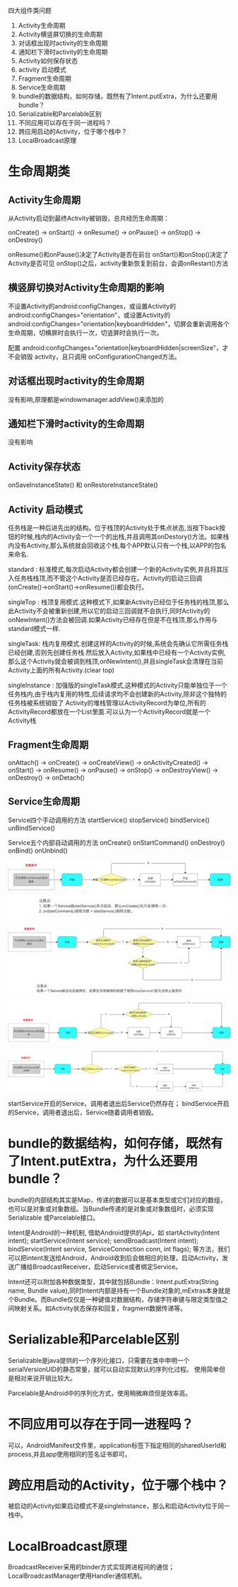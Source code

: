 四大组件类问题
1.	Activity生命周期
2.	Activity横竖屏切换的生命周期
3.	对话框出现时activity的生命周期
4.  通知栏下滑时activity的生命周期
5.  Activity如何保存状态
6.  activity 启动模式
7.  Fragment生命周期
8.  Service生命周期 
9.  bundle的数据结构，如何存储，既然有了Intent.putExtra，为什么还要用bundle？
10. Serializable和Parcelable区别
11. 不同应用可以存在于同一进程吗？
12. 跨应用启动的Activity，位于哪个栈中？
13. LocalBroadcast原理

# 生命周期类
## Activity生命周期

从Activity启动到最终Activity被销毁，总共经历生命周期：

onCreate() -> onStart() -> onResume() -> onPause() -> onStop() -> onDestroy()

onResume()和onPause()决定了Activity是否在前台
onStart()和onStop()决定了Activity是否可见
onStop()之后，activity重新恢复到前台，会调onRestart()方法

## 横竖屏切换对Activity生命周期的影响

不设置Activity的android:configChanges，或设置Activity的android:configChanges="orientation"，或设置Activity的android:configChanges="orientation|keyboardHidden"，切屏会重新调用各个生命周期，切横屏时会执行一次，切竖屏时会执行一次。

配置 android:configChanges="orientation|keyboardHidden|screenSize"，才不会销毁 activity，且只调用 onConfigurationChanged方法。

## 对话框出现时activity的生命周期

没有影响,原理都是windowmanager.addView()来添加的

## 通知栏下滑时activity的生命周期

没有影响

## Activity保存状态

onSaveInstanceState() 和 onRestoreInstanceState()

## Activity 启动模式

任务栈是一种后进先出的结构。位于栈顶的Activity处于焦点状态,当按下back按钮的时候,栈内的Activity会一个一个的出栈,并且调用其onDestory()方法。如果栈内没有Activity,那么系统就会回收这个栈,每个APP默认只有一个栈,以APP的包名来命名.

standard : 标准模式,每次启动Activity都会创建一个新的Activity实例,并且将其压入任务栈栈顶,而不管这个Activity是否已经存在。Activity的启动三回调(onCreate()->onStart()->onResume())都会执行。

singleTop : 栈顶复用模式.这种模式下,如果新Activity已经位于任务栈的栈顶,那么此Activity不会被重新创建,所以它的启动三回调就不会执行,同时Activity的onNewIntent()方法会被回调.如果Activity已经存在但是不在栈顶,那么作用与standard模式一样.

singleTask: 栈内复用模式.创建这样的Activity的时候,系统会先确认它所需任务栈已经创建,否则先创建任务栈.然后放入Activity,如果栈中已经有一个Activity实例,那么这个Activity就会被调到栈顶,onNewIntent(),并且singleTask会清理在当前Activity上面的所有Activity.(clear top)

singleInstance : 加强版的singleTask模式,这种模式的Activity只能单独位于一个任务栈内,由于栈内复用的特性,后续请求均不会创建新的Activity,除非这个独特的任务栈被系统销毁了
Activity的堆栈管理以ActivityRecord为单位,所有的ActivityRecord都放在一个List里面.可以认为一个ActivityRecord就是一个Activity栈

## Fragment生命周期

onAttach() -> onCreate() -> onCreateView() -> onActivityCreated() -> onStart() -> onResume() -> onPause() -> onStop() -> onDestroyView() -> onDestroy() -> onDetach()

## Service生命周期

Service四个手动调用的方法 startService() stopService() bindService() unBindService()

Service五个内部自动调用的方法 onCreate() onStartCommand() onDestroy() onBind() onUnbind()

![](/img/Service生命周期-startService.png)

![](/img/Service生命周期-stopService.png)

![](/img/Service生命周期-bindService.png)

![](/img/Service生命周期-unBindService.png)


startService开启的Service，调用者退出后Service仍然存在； 
bindService开启的Service，调用者退出后，Service随着调用者销毁。

# bundle的数据结构，如何存储，既然有了Intent.putExtra，为什么还要用bundle？

bundle的内部结构其实是Map，传递的数据可以是基本类型或它们对应的数组，也可以是对象或对象数组。当Bundle传递的是对象或对象数组时，必须实现Serializable 或Parcelable接口。

Intent是Android的一种机制, 借助Android提供的Api，如
startActivity(Intent intent);
startService(Intent service);
sendBroadcast(Intent intent);
bindService(Intent service, ServiceConnection conn, int flags);
等方法，我们可以把intent发送给Android，Android收到后会做相应的处理，启动Activity，发送广播给BroadcastReceiver，启动Service或者绑定Service。

Intent还可以附加各种数据类型，其中就包括Bundle：Intent.putExtra(String name, Bundle value),同时Intent内部是持有一个Bundle对象的,mExtras本身就是个Bundle。而Bundle仅仅是一种键值对数据结构，存储字符串键与限定类型值之间映射关系。如Activity状态保存和回复，fragment数据传递等。

# Serializable和Parcelable区别

Serializable是java提供的一个序列化接口，只需要在类中申明一个serialVersionUID的静态常量，就可以自动实现默认的序列化过程。
使用简单但是相对来说开销比较大。

Parcelable是Android中的序列化方式，使用稍微麻烦但是效率高。

# 不同应用可以存在于同一进程吗？

可以，AndroidManifest文件里，application标签下指定相同的sharedUserId和process,并且app使用相同的签名证书即可。

# 跨应用启动的Activity，位于哪个栈中？
被启动的Activity如果启动模式不是singleInstance，那么和启动Activity位于同一栈中。

# LocalBroadcast原理

BroadcastReceiver采用的binder方式实现跨进程间的通信；
LocalBroadcastManager使用Handler通信机制。

